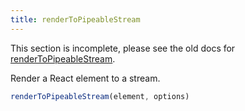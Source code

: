```yaml
---
title: renderToPipeableStream
---
```


<Wip>

This section is incomplete, please see the old docs for [renderToPipeableStream](https://reactjs.org/docs/react-dom-server.html#rendertopipeablestream).

</Wip>


<Intro>

Render a React element to a stream.


```js
renderToPipeableStream(element, options)
```

</Intro>
